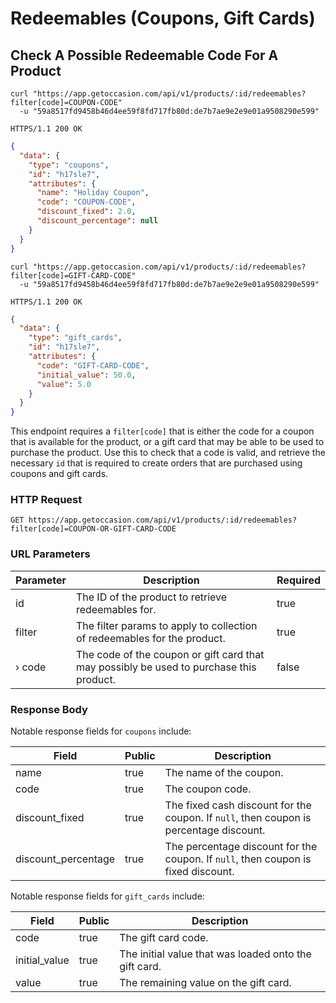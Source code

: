 # Redeemables (Coupons, Gift Cards)

## Check A Possible Redeemable Code For A Product

```shell
curl "https://app.getoccasion.com/api/v1/products/:id/redeemables?filter[code]=COUPON-CODE"
  -u "59a8517fd9458b46d4ee59f8fd717fb80d:de7b7ae9e2e9e01a9508290e599"
```

```http
HTTPS/1.1 200 OK
```

```json
{
  "data": {
    "type": "coupons",
    "id": "h17sle7",
    "attributes": {
      "name": "Holiday Coupon",
      "code": "COUPON-CODE",
      "discount_fixed": 2.0,
      "discount_percentage": null
    }
  }
}
```

```shell
curl "https://app.getoccasion.com/api/v1/products/:id/redeemables?filter[code]=GIFT-CARD-CODE"
  -u "59a8517fd9458b46d4ee59f8fd717fb80d:de7b7ae9e2e9e01a9508290e599"
```

```http
HTTPS/1.1 200 OK
```

```json
{
  "data": {
    "type": "gift_cards",
    "id": "h17sle7",
    "attributes": {
      "code": "GIFT-CARD-CODE",
      "initial_value": 50.0,
      "value": 5.0
    }
  }
}
```

This endpoint requires a `filter[code]` that is either the code for a coupon that is available for the product, or a gift card that may
be able to be used to purchase the product. Use this to check that a code is valid, and retrieve the necessary `id` that is required to create
orders that are purchased using coupons and gift cards.

### HTTP Request

`GET https://app.getoccasion.com/api/v1/products/:id/redeemables?filter[code]=COUPON-OR-GIFT-CARD-CODE`

### URL Parameters

Parameter | Description | Required
--------- | ----------- | ---------
id | The ID of the product to retrieve redeemables for. | true
filter | The filter params to apply to collection of redeemables for the product. | true
&#x203a; code | The code of the coupon or gift card that may possibly be used to purchase this product. | false

### Response Body

Notable response fields for `coupons` include:

Field | Public | Description
----- | ------ | -----------
name | true | The name of the coupon.
code | true | The coupon code.
discount_fixed | true | The fixed cash discount for the coupon. If `null`, then coupon is percentage discount.
discount_percentage | true | The percentage discount for the coupon. If `null`, then coupon is fixed discount.

Notable response fields for `gift_cards` include:

Field | Public | Description
----- | ------ | -----------
code | true | The gift card code.
initial_value | true | The initial value that was loaded onto the gift card.
value | true | The remaining value on the gift card.
